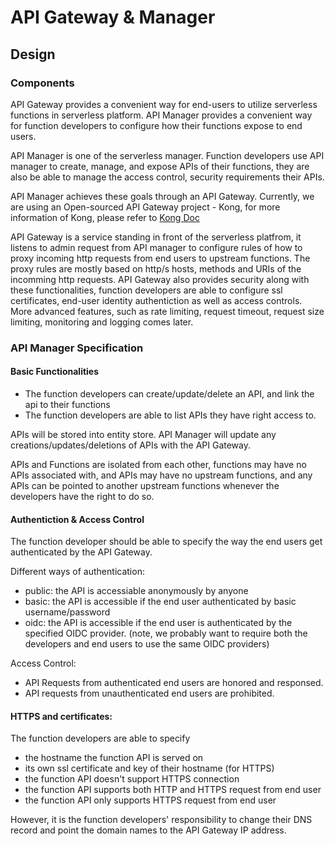 
# API Gateway & Manager

## Design

### Components

API Gateway provides a convenient way for end-users to utilize serverless functions in serverless platform.
API Manager provides a convenient way for function developers to configure how their functions expose to end users.

API Manager is one of the serverless manager. Function developers use API manager to create, manage, and expose APIs of their functions, they are also be able to manage the access control, security requirements their APIs.

API Manager achieves these goals through an API Gateway. Currently, we are using an Open-sourced API Gateway project - Kong, for more information of Kong, please refer to [Kong Doc](https://getkong.org/docs/)

API Gateway is a service standing in front of the serverless platfrom, it listens to admin request from API manager to configure rules of how to proxy incoming http requests from end users to upstream functions. The proxy rules are mostly based on http/s hosts, methods and URIs of the incomming http requests. API Gateway also provides security along with these functionalities, function developers are able to configure ssl certificates, end-user identity authentiction as well as access controls. More advanced features, such as rate limiting, request timeout, request size limiting, monitoring and logging comes later.


### API Manager Specification

#### Basic Functionalities

- The function developers can create/update/delete an API, and link the api to their functions
- The function developers are able to list APIs they have right access to.

APIs will be stored into entity store. API Manager will update any creations/updates/deletions of APIs with the API Gateway.

APIs and Functions are isolated from each other, functions may have no APIs associated with, and APIs may have no upstream functions, and any APIs can be pointed to another upstream functions whenever the developers have the right to do so.

#### Authentiction & Access Control

The function developer should be able to specify the way the end users get authenticated by the API Gateway. 

Different ways of authentication:
- public: the API is accessiable anonymously by anyone
- basic: the API is accessible if the end user authenticated by basic username/password 
- oidc: the API is accessible if the end user is authenticated by the specified OIDC provider. (note, we probably want to require both the developers and end users to use the same OIDC providers)

Access Control:
- API Requests from authenticated end users are honored and responsed. 
- API requests from unauthenticated end users are prohibited.


#### HTTPS and certificates:

The function developers are able to specify 
- the hostname the function API is served on
- its own ssl certificate and key of their hostname (for HTTPS)
- the function API doesn't support HTTPS connection
- the function API supports both HTTP and HTTPS request from end user
- the function API only supports HTTPS request from end user

However, it is the function developers' responsibility to change their DNS record and point the domain names to the API Gateway IP address.
